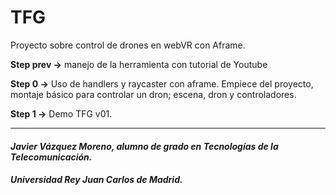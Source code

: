 # TFG


Proyecto sobre control de drones en webVR con Aframe.

**Step prev ->** manejo de la herramienta con tutorial de Youtube 

**Step 0 ->** Uso de handlers y raycaster con aframe. Empiece del proyecto, montaje básico para controlar un dron; escena, dron y controladores.

**Step 1 ->** Demo TFG v01.





--------------------------------------------------------------------------

#### *Javier Vázquez Moreno, alumno de grado en Tecnologías de la Telecomunicación.*
##### *Universidad Rey Juan Carlos de Madrid.* 
